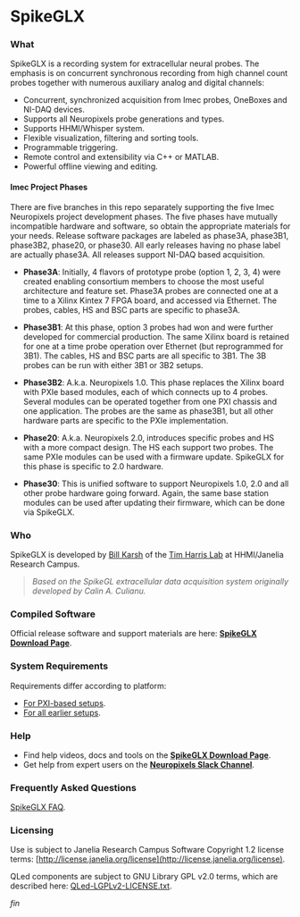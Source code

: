 SpikeGLX
=========

### What

SpikeGLX is a recording system for extracellular neural probes. The emphasis
is on concurrent synchronous recording from high channel count probes together
with numerous auxiliary analog and digital channels:

* Concurrent, synchronized acquisition from Imec probes, OneBoxes and NI-DAQ devices.
* Supports all Neuropixels probe generations and types.
* Supports HHMI/Whisper system.
* Flexible visualization, filtering and sorting tools.
* Programmable triggering.
* Remote control and extensibility via C++ or MATLAB.
* Powerful offline viewing and editing.

#### Imec Project Phases

There are five branches in this repo separately supporting the five Imec
Neuropixels project development phases. The five phases have mutually
incompatible hardware and software, so obtain the appropriate materials
for your needs. Release software packages are labeled as phase3A, phase3B1,
phase3B2, phase20, or phase30. All early releases having no phase label are
actually phase3A. All releases support NI-DAQ based acquisition.

* **Phase3A**: Initially, 4 flavors of prototype probe (option 1, 2, 3, 4)
were created enabling consortium members to choose the most useful
architecture and feature set. Phase3A probes are connected one at a time to
a Xilinx Kintex 7 FPGA board, and accessed via Ethernet. The probes, cables,
HS and BSC parts are specific to phase3A.

* **Phase3B1**: At this phase, option 3 probes had won and were further
developed for commercial production. The same Xilinx board is retained for
one at a time probe operation over Ethernet (but reprogrammed for 3B1).
The cables, HS and BSC parts are all specific to 3B1. The 3B probes can be
run with either 3B1 or 3B2 setups.

* **Phase3B2**: A.k.a. Neuropixels 1.0. This phase replaces the Xilinx
board with PXIe based modules, each of which connects up to 4 probes.
Several modules can be operated together from one PXI chassis and one
application. The probes are the same as phase3B1, but all other hardware
parts are specific to the PXIe implementation.

* **Phase20**: A.k.a. Neuropixels 2.0, introduces specific probes and HS
with a more compact design. The HS each support two probes. The same PXIe
modules can be used with a firmware update. SpikeGLX for this phase is
specific to 2.0 hardware.

* **Phase30**: This is unified software to support Neuropixels 1.0, 2.0 and
all other probe hardware going forward. Again, the same base station modules
can be used after updating their firmware, which can be done via SpikeGLX.

### Who

SpikeGLX is developed by [Bill Karsh](https://www.janelia.org/people/bill-karsh)
of the [Tim Harris Lab](https://www.janelia.org/lab/harris-lab-apig) at
HHMI/Janelia Research Campus.

>*Based on the SpikeGL extracellular data acquisition system originally
developed by Calin A. Culianu.*

### Compiled Software

Official release software and support materials are here:
[**SpikeGLX Download Page**](http://billkarsh.github.io/SpikeGLX).

### System Requirements

Requirements differ according to platform:

* [For PXI-based setups](Markdown/SystemRequirements_PXI.md).
* [For all earlier setups](Markdown/SystemRequirements_Xilinx.md).

### Help

* Find help videos, docs and tools on the [**SpikeGLX Download Page**](http://billkarsh.github.io/SpikeGLX).
* Get help from expert users on the [**Neuropixels Slack Channel**](https://join.slack.com/t/neuropixelsgroup/shared_invite/zt-1jibcdbhe-uNyp8q522L4S0apVKwoC6A).

### Frequently Asked Questions

[SpikeGLX FAQ](Markdown/SpikeGLX_FAQ.md).

### Licensing

Use is subject to Janelia Research Campus Software Copyright 1.2 license terms:
[http://license.janelia.org/license](http://license.janelia.org/license).

QLed components are subject to GNU Library GPL v2.0 terms, which are described here:
[QLed-LGPLv2-LICENSE.txt](QLed-LGPLv2-LICENSE.txt).


_fin_

